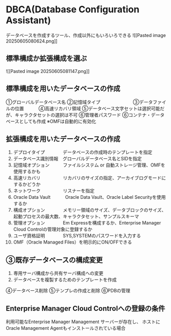 # DBCA(Database Configuration Assistant)
データベースを作成するツール、作成以外にもいろいろできる
![[Pasted image 20250605080624.png]]
## 標準構成か拡張構成を選ぶ
![[Pasted image 20250605081147.png]]
## 標準構成を用いたデータベースの作成

①グローバルデータベース名
②記憶域タイプ　　　　　　　
③データファイルの位置　　　
④高速リカバリ領域
⑤データベース文字セットは選択可能だが、キャラクタセットの選択は不可
⑥管理者パスワード
⑥コンテナ・データベースとしても作成
※OMFは自動的に有効化
## 拡張構成を用いたデータベースの作成

1. デプロイタイプ　　　　データベースの作成時のテンプレートを指定
2. データベース識別情報　グローバルデータベース名とSIDを指定
3. 記憶域オプション　　　ファイルシステム or 自動ストレージ管理、OMFを使用するかも
4. 高速リカバリ　　　　　リカバリのサイズの指定、アーカイブログモードにするかどうか
5. ネットワーク　　　　　リスナーを指定
6. Oracle Data Vault　　　 Oracle Data Vault、Oracle Label Securityを使用するか
7. 構成オプション　　　　メモリー領域のサイズ、データブロックのサイズ、起動プロセスの最大数、キャラクタセット、サンプルスキーマ
8. 管理オプション　　　　Em Expressを構成するか、Enterprise Manager Cloud Controlの管理対象に登録するか
9. ユーザ資格証明　　　　SYS,SYSTEMのパスワードを入力する
10. OMF（Oracle Managed Files）を明示的にON/OFFできる

## ③既存データベースの構成変更　
1. 専用サーバ構成から共有サーバ構成への変更
2. データベースを複製するためのテンプレートを作成

④データベース削除
⑤テンプレの作成と削除
⑥PDBの管理
## Enterprise Manager Cloud Controlへの登録の条件
利用可能なEnterprise Manager Management サーバーが存在し、
ホストにOracle Management Agentもインストールされている場合
